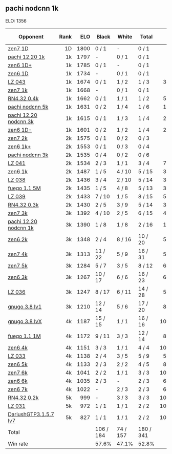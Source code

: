 ## pachi nodcnn 1k ##

ELO: 1356

Opponent | Rank | ELO | Black | White | Total | Win rate
---------|-----:|----:|-------|-------|-------|-------:
[zen7 1D](zen7%201D.md) | 1D | 1800 | 0 / 1 | - | 0 / 1 | 0.0%
[pachi 12.20 1k](pachi%2012.20%201k.md) | 1k | 1797 | - | 0 / 1 | 0 / 1 | 0.0%
[zen6 1D+](zen6%201D+.md) | 1k | 1785 | 0 / 1 | - | 0 / 1 | 0.0%
[zen6 1D](zen6%201D.md) | 1k | 1734 | - | 0 / 1 | 0 / 1 | 0.0%
[LZ 043](LZ%20043.md) | 1k | 1674 | 0 / 1 | 1 / 2 | 1 / 3 | 33.3%
[zen7 1k](zen7%201k.md) | 1k | 1668 | - | 0 / 1 | 0 / 1 | 0.0%
[RN4.32 0.4k](RN4.32%200.4k.md) | 1k | 1662 | 0 / 1 | 1 / 1 | 1 / 2 | 50.0%
[pachi nodcnn 5k](pachi%20nodcnn%205k.md) | 1k | 1631 | 0 / 2 | 1 / 4 | 1 / 6 | 16.7%
[pachi 12.20 nodcnn 3k](pachi%2012.20%20nodcnn%203k.md) | 1k | 1615 | 0 / 1 | 1 / 3 | 1 / 4 | 25.0%
[zen6 1D-](zen6%201D-.md) | 1k | 1601 | 0 / 2 | 1 / 2 | 1 / 4 | 25.0%
[zen7 2k](zen7%202k.md) | 2k | 1575 | 0 / 1 | 0 / 2 | 0 / 3 | 0.0%
[zen6 1k+](zen6%201k+.md) | 2k | 1553 | 0 / 1 | 0 / 3 | 0 / 4 | 0.0%
[pachi nodcnn 3k](pachi%20nodcnn%203k.md) | 2k | 1535 | 0 / 4 | 0 / 2 | 0 / 6 | 0.0%
[LZ 041](LZ%20041.md) | 2k | 1534 | 2 / 3 | 1 / 1 | 3 / 4 | 75.0%
[zen6 1k](zen6%201k.md) | 2k | 1487 | 1 / 5 | 4 / 10 | 5 / 15 | 33.3%
[LZ 038](LZ%20038.md) | 2k | 1436 | 3 / 4 | 2 / 10 | 5 / 14 | 35.7%
[fuego 1.1 5M](fuego%201.1%205M.md) | 2k | 1435 | 1 / 5 | 4 / 8 | 5 / 13 | 38.5%
[LZ 039](LZ%20039.md) | 2k | 1433 | 7 / 10 | 1 / 5 | 8 / 15 | 53.3%
[RN4.32 0.3k](RN4.32%200.3k.md) | 2k | 1430 | 2 / 5 | 3 / 9 | 5 / 14 | 35.7%
[zen7 3k](zen7%203k.md) | 3k | 1392 | 4 / 10 | 2 / 5 | 6 / 15 | 40.0%
[pachi 12.20 nodcnn 1k](pachi%2012.20%20nodcnn%201k.md) | 3k | 1390 | 1 / 8 | 1 / 8 | 2 / 16 | 12.5%
[zen6 2k](zen6%202k.md) | 3k | 1348 | 2 / 4 | 8 / 16 | 10 / 20 | 50.0%
[zen7 4k](zen7%204k.md) | 3k | 1313 | 11 / 22 | 5 / 9 | 16 / 31 | 51.6%
[zen7 5k](zen7%205k.md) | 3k | 1284 | 5 / 7 | 3 / 5 | 8 / 12 | 66.7%
[zen6 3k](zen6%203k.md) | 3k | 1267 | 10 / 17 | 6 / 6 | 16 / 23 | 69.6%
[LZ 036](LZ%20036.md) | 3k | 1247 | 8 / 17 | 6 / 11 | 14 / 28 | 50.0%
[gnugo 3.8 lv1](gnugo%203.8%20lv1.md) | 3k | 1210 | 12 / 14 | 5 / 6 | 17 / 20 | 85.0%
[gnugo 3.8 lvX](gnugo%203.8%20lvX.md) | 4k | 1187 | 15 / 15 | 1 / 1 | 16 / 16 | 100.0%
[fuego 1.1 1M](fuego%201.1%201M.md) | 4k | 1172 | 9 / 11 | 3 / 3 | 12 / 14 | 85.7%
[zen6 4k](zen6%204k.md) | 4k | 1151 | 3 / 3 | 1 / 1 | 4 / 4 | 100.0%
[LZ 033](LZ%20033.md) | 4k | 1138 | 2 / 4 | 3 / 5 | 5 / 9 | 55.6%
[zen6 5k](zen6%205k.md) | 4k | 1133 | 2 / 3 | 2 / 2 | 4 / 5 | 80.0%
[zen7 6k](zen7%206k.md) | 4k | 1041 | 2 / 2 | 1 / 1 | 3 / 3 | 100.0%
[zen6 6k](zen6%206k.md) | 4k | 1035 | 2 / 3 | - | 2 / 3 | 66.7%
[zen6 7k](zen6%207k.md) | 4k | 1022 | - | 2 / 3 | 2 / 3 | 66.7%
[RN4.32 0.2k](RN4.32%200.2k.md) | 5k | 999 | - | 3 / 3 | 3 / 3 | 100.0%
[LZ 031](LZ%20031.md) | 5k | 972 | 1 / 1 | 1 / 1 | 2 / 2 | 100.0%
[DariushGTP3.1.5.7 lv7](DariushGTP3.1.5.7%20lv7.md) | 5k | 827 | 1 / 1 | 1 / 1 | 2 / 2 | 100.0%
Total | | | 106 / 184 | 74 / 157 | 180 / 341 | 
Win rate| | | 57.6% | 47.1% | 52.8% | 
